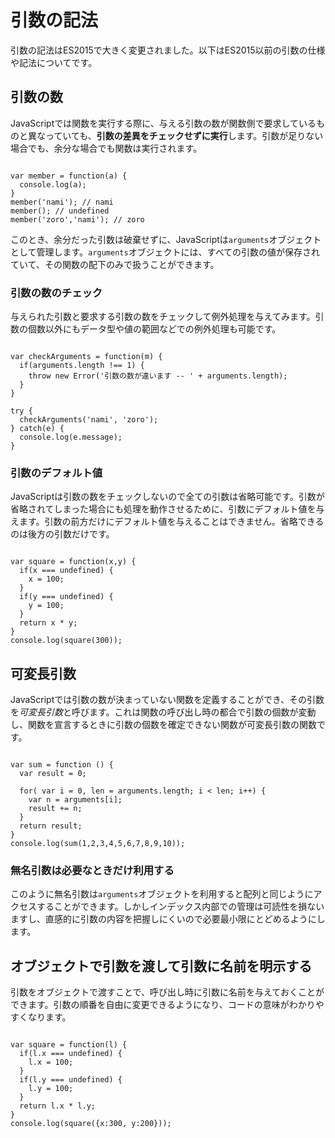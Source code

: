 # 引数の記法

引数の記法はES2015で大きく変更されました。以下はES2015以前の引数の仕様や記法についてです。






## 引数の数

JavaScriptでは関数を実行する際に、与える引数の数が関数側で要求しているものと異なっていても、**引数の差異をチェックせずに実行**します。引数が足りない場合でも、余分な場合でも関数は実行されます。

```

var member = function(a) {
  console.log(a);
}
member('nami'); // nami
member(); // undefined
member('zoro','nami'); // zoro

```

このとき、余分だった引数は破棄せずに、JavaScriptは`arguments`オブジェクトとして管理します。`arguments`オブジェクトには、すべての引数の値が保存されていて、その関数の配下のみで扱うことができます。





### 引数の数のチェック

与えられた引数と要求する引数の数をチェックして例外処理を与えてみます。引数の個数以外にもデータ型や値の範囲などでの例外処理も可能です。

```

var checkArguments = function(m) {
  if(arguments.length !== 1) {
    throw new Error('引数の数が違います -- ' + arguments.length);
  }
}

try {
  checkArguments('nami', 'zoro');
} catch(e) {
  console.log(e.message);
}

```

### 引数のデフォルト値

JavaScriptは引数の数をチェックしないので全ての引数は省略可能です。引数が省略されてしまった場合にも処理を動作させるために、引数にデフォルト値を与えます。引数の前方だけにデフォルト値を与えることはできません。省略できるのは後方の引数だけです。

```

var square = function(x,y) {
  if(x === undefined) {
    x = 100;
  }
  if(y === undefined) {
    y = 100;
  }
  return x * y;
}
console.log(square(300));

```








## 可変長引数

JavaScriptでは引数の数が決まっていない関数を定義することができ、その引数を*可変長引数*と呼びます。これは関数の呼び出し時の都合で引数の個数が変動し、関数を宣言するときに引数の個数を確定できない関数が可変長引数の関数です。

```

var sum = function () {
  var result = 0;
  
  for( var i = 0, len = arguments.length; i < len; i++) {
    var n = arguments[i];
    result += n;
  }
  return result;
}
console.log(sum(1,2,3,4,5,6,7,8,9,10));

```




### 無名引数は必要なときだけ利用する

このように無名引数は`arguments`オブジェクトを利用すると配列と同じようにアクセスすることができます。しかしインデックス内部での管理は可読性を損ないますし、直感的に引数の内容を把握しにくいので必要最小限にとどめるようにします。





## オブジェクトで引数を渡して引数に名前を明示する

引数をオブジェクトで渡すことで、呼び出し時に引数に名前を与えておくことができます。引数の順番を自由に変更できるようになり、コードの意味がわかりやすくなります。

```

var square = function(l) {
  if(l.x === undefined) {
    l.x = 100;
  }
  if(l.y === undefined) {
    l.y = 100;
  }
  return l.x * l.y;
}
console.log(square({x:300, y:200}));

```

























